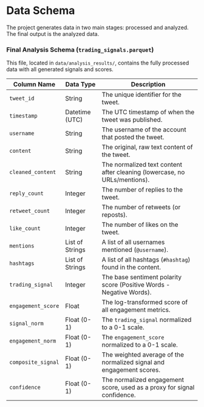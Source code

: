 # Data Schema

The project generates data in two main stages: processed and analyzed. The final output is the analyzed data.

### Final Analysis Schema (`trading_signals.parquet`)

This file, located in `data/analysis_results/`, contains the fully processed data with all generated signals and scores.

| Column Name          | Data Type       | Description                                                                 |
|----------------------|-----------------|-----------------------------------------------------------------------------|
| `tweet_id`           | String          | The unique identifier for the tweet.                                        |
| `timestamp`          | Datetime (UTC)  | The UTC timestamp of when the tweet was published.                          |
| `username`           | String          | The username of the account that posted the tweet.                            |
| `content`            | String          | The original, raw text content of the tweet.                                |
| `cleaned_content`    | String          | The normalized text content after cleaning (lowercase, no URLs/mentions).   |
| `reply_count`        | Integer         | The number of replies to the tweet.                                         |
| `retweet_count`      | Integer         | The number of retweets (or reposts).                                        |
| `like_count`         | Integer         | The number of likes on the tweet.                                           |
| `mentions`           | List of Strings | A list of all usernames mentioned (`@username`).                            |
| `hashtags`           | List of Strings | A list of all hashtags (`#hashtag`) found in the content.                   |
| `trading_signal`     | Integer         | The base sentiment polarity score (Positive Words - Negative Words).        |
| `engagement_score`   | Float           | The log-transformed score of all engagement metrics.                        |
| `signal_norm`        | Float (0-1)     | The `trading_signal` normalized to a 0-1 scale.                             |
| `engagement_norm`    | Float (0-1)     | The `engagement_score` normalized to a 0-1 scale.                           |
| `composite_signal`   | Float (0-1)     | The weighted average of the normalized signal and engagement scores.        |
| `confidence`         | Float (0-1)     | The normalized engagement score, used as a proxy for signal confidence.     |